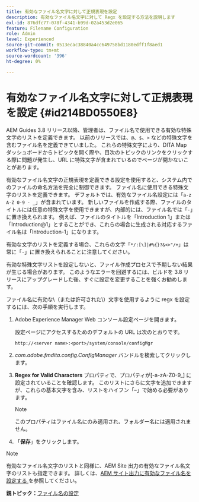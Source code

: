 ```yaml
---
title: 有効なファイル名文字に対して正規表現を設定
description: 有効なファイル名文字に対して Regx を設定する方法を説明します
exl-id: 876dfc77-078f-4341-b99d-02a453d2e065
feature: Filename Configuration
role: Admin
level: Experienced
source-git-commit: 0513ecac38840a4cc649758bd1180edff1f8aed1
workflow-type: tm+mt
source-wordcount: '396'
ht-degree: 0%

---
```


# 有効なファイル名文字に対して正規表現を設定 {#id214BD0550E8}

AEM Guides 3.8 リリース以降、管理者は、ファイル名で使用できる有効な特殊文字のリストを定義できます。 以前のリリースでは、`@`、`$`、`>` などの特殊文字を含むファイル名を定義できていました。 これらの特殊文字により、DITA Map ダッシュボードからトピックを開く際や、目次のトピックのリンクをクリックする際に問題が発生し、URL に特殊文字が含まれているのでページが開かないことがあります。

有効なファイル名文字の正規表現を定義できる設定を使用すると、システム内でのファイルの命名方法を完全に制御できます。 ファイル名に使用できる特殊文字のリストを定義できます。 デフォルトでは、有効なファイル名設定には「`a-z A-Z 0-9 - _`」が含まれています。 新しいファイルを作成する際、ファイルのタイトルには任意の特殊文字を使用できますが、内部的には、ファイル名では「`-`」に置き換えられます。 例えば、ファイルのタイトルを「Introduction 1」または「Introduction@1」とすることができ、これらの場合に生成される対応するファイル名は「Introduction-1」になります。

有効な文字のリストを定義する場合、これらの文字「`*/:[\]|#%{}?&<>"/+`」は常に「`-`」に置き換えられることに注意してください。

有効な特殊文字リストを設定しないと、ファイル作成プロセスで予期しない結果が生じる場合があります。 このようなエラーを回避するには、ビルドを 3.8 リリースにアップグレードした後、すぐに設定を変更することを強くお勧めします。

ファイル名に有効な\（または許可された\）文字を使用するように regx を設定するには、次の手順を実行します。

1. Adobe Experience Manager Web コンソール設定ページを開きます。

   設定ページにアクセスするためのデフォルトの URL は次のとおりです。

   ```http
   http://<server name>:<port>/system/console/configMgr
   ```

1. *com.adobe.fmdita.config.ConfigManager* バンドルを検索してクリックします。

1. **Regex for Valid Characters** プロパティで、プロパティが\[-a-zA-Z0-9\_\] に設定されていることを確認します。 このリストにさらに文字を追加できますが、これらの基本文字を含み、リストをハイフン「–」で始める必要があります。

   >[!NOTE]
   >
   > このプロパティはファイル名にのみ適用され、フォルダー名には適用されません。

1. 「**保存**」をクリックします。


>[!NOTE]
>
> 有効なファイル名文字のリストと同様に、AEM Site 出力の有効なファイル名文字のリストも指定できます。 詳しくは、[AEM サイト出力に有効なファイル名を設定する ](conf-file-names-valid-regx-aem-site-output.md#) を参照してください。

**親トピック：**&#x200B;[ ファイル名の設定 ](conf-file-names.md)
